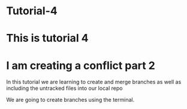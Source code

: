# Tutorial-4

# This is tutorial 4
# I am creating a conflict part 2

In this tutorial we are learning to create and merge branches as well as including the untracked files into our local repo

We are going to create branches using the terminal.
